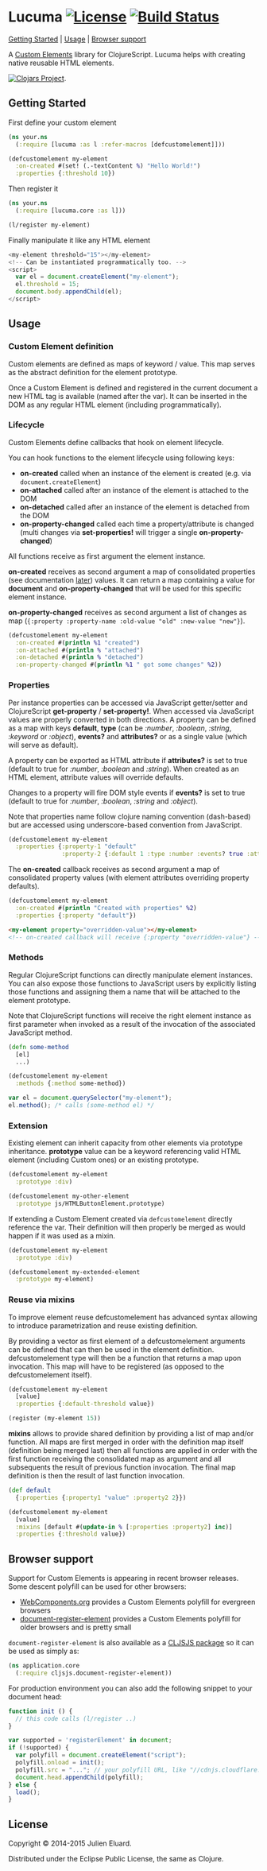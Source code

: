 # Lucuma [![License](http://img.shields.io/badge/license-EPL-blue.svg?style=flat)](https://www.eclipse.org/legal/epl-v10.html) [![Build Status](http://img.shields.io/travis/jeluard/lucuma.svg?style=flat)](http://travis-ci.org/#!/jeluard/lucuma/builds)

[Getting Started](#getting-started) | [Usage](#usage) | [Browser support](#browser-support)

A [Custom Elements](http://www.w3.org/TR/custom-elements/) library for ClojureScript. Lucuma helps with creating native reusable HTML elements.

[![Clojars Project](http://clojars.org/lucuma/latest-version.svg)](http://clojars.org/lucuma).

## Getting Started

First define your custom element

```clojure
(ns your.ns
  (:require [lucuma :as l :refer-macros [defcustomelement]]))

(defcustomelement my-element
  :on-created #(set! (.-textContent %) "Hello World!")
  :properties {:threshold 10})
```

Then register it

```clojure
(ns your.ns
  (:require [lucuma.core :as l]))

(l/register my-element)
```

Finally manipulate it like any HTML element

```javascript
<my-element threshold="15"></my-element>
<!-- Can be instantiated programmatically too. -->
<script>
  var el = document.createElement("my-element");
  el.threshold = 15;
  document.body.appendChild(el);
</script>
```

## Usage

### Custom Element definition

Custom elements are defined as maps of keyword / value. This map serves as the abstract definition for the element prototype.

Once a Custom Element is defined and registered in the current document a new HTML tag is available (named after the var). It can be inserted in the DOM as any regular HTML element (including programmatically).

### Lifecycle

Custom Elements define callbacks that hook on element lifecycle.

You can hook functions to the element lifecycle using following keys:

* **on-created** called when an instance of the element is created (e.g. via `document.createElement`)
* **on-attached** called after an instance of the element is attached to the DOM
* **on-detached** called after an instance of the element is detached from the DOM
* **on-property-changed** called each time a property/attribute is changed (multi changes via **set-properties!** will trigger a single **on-property-changed**)

All functions receive as first argument the element instance.

**on-created** receives as second argument a map of consolidated properties (see documentation [later](#properties)) values. It can return a map containing a value for **document** and **on-property-changed** that will be used for this specific element instance.

**on-property-changed** receives as second argument a list of changes as map (`{:property :property-name :old-value "old" :new-value "new"}`).

```clojure
(defcustomelement my-element
  :on-created #(println %1 "created")
  :on-attached #(println % "attached")
  :on-detached #(println % "detached")
  :on-property-changed #(println %1 " got some changes" %2))
```

### Properties

Per instance properties can be accessed via JavaScript getter/setter and ClojureScript **get-property** / **set-property!**. When accessed via JavaScript values are properly converted in both directions. 
A property can be defined as a map with keys **default**, **type** (can be *:number*, *:boolean*, *:string*, *:keyword* or *:object*), **events?** and **attributes?** or as a single value (which will serve as default).

A property can be exported as HTML attribute if **attributes?** is set to true (default to true for *:number*, *:boolean* and *:string*). When created as an HTML element, attribute values will override defaults.

Changes to a property will fire DOM style events if **events?** is set to true (default to true for *:number*, *:boolean*, *:string* and *:object*).

Note that properties name follow clojure naming convention (dash-based) but are accessed using underscore-based convention from JavaScript.

```clojure
(defcustomelement my-element
  :properties {:property-1 "default"
               :property-2 {:default 1 :type :number :events? true :attributes? true}})
```

The **on-created** callback receives as second argument a map of consolidated property values (with element attributes overriding property defaults).

```clojure
(defcustomelement my-element
  :on-created #(println "Created with properties" %2)
  :properties {:property "default"})
```

```html
<my-element property="overridden-value"></my-element>
<!-- on-created callback will receive {:property "overridden-value"} -->
```

### Methods

Regular ClojureScript functions can directly manipulate element instances. You can also expose those functions to JavaScript users by explicitly listing those functions and assigning them a name that will be attached to the element prototype.

Note that ClojureScript functions will receive the right element instance as first parameter when invoked as a result of the invocation of the associated JavaScript method.

```clojure
(defn some-method
  [el]
  ...)

(defcustomelement my-element
  :methods {:method some-method})
```

```javascript
var el = document.querySelector("my-element");
el.method(); /* calls (some-method el) */
```

### Extension

Existing element can inherit capacity from other elements via prototype inheritance. **prototype** value can be a keyword referencing valid HTML element (including Custom ones) or an existing prototype.

```clojure
(defcustomelement my-element
  :prototype :div)

(defcustomelement my-other-element
  :prototype js/HTMLButtonElement.prototype)
```

If extending a Custom Element created via `defcustomelement` directly reference the var. Their definition will then properly be merged as would happen if it was used as a mixin.

```clojure
(defcustomelement my-element
  :prototype :div)

(defcustomelement my-extended-element
  :prototype my-element)
```

### Reuse via mixins

To improve element reuse defcustomelement has advanced syntax allowing to introduce parametrization and reuse existing definition.

By providing a vector as first element of a defcustomelement arguments can be defined that can then be used in the element definition. defcustomelement type will then be a function that returns a map upon invocation. This map will have to be registered (as opposed to the defcustomelement itself).

```clojure
(defcustomelement my-element
  [value]
  :properties {:default-threshold value})

(register (my-element 15))
```

**mixins** allows to provide shared definition by providing a list of map and/or function. All maps are first merged in order with the definition map itself (definition being merged last)
then all functions are applied in order with the first function receiving the consolidated map as argument and all subsequents the result of previous function invocation.
The final map definition is then the result of last function invocation.

```clojure
(def default
  {:properties {:property1 "value" :property2 2}})

(defcustomelement my-element
  [value]
  :mixins [default #(update-in % [:properties :property2] inc)]
  :properties {:threshold value})
```

## Browser support

Support for Custom Elements is appearing in recent browser releases. Some descent polyfill can be used for other browsers:

* [WebComponents.org](http://webcomponents.org/polyfills/custom-elements/#polyfill-details) provides a Custom Elements polyfill for evergreen browsers
* [document-register-element](https://github.com/WebReflection/document-register-element/) provides a Custom Elements polyfill for older browsers and is pretty small

`document-register-element` is also available as a [CLJSJS package](https://github.com/cljsjs/packages/tree/master/document-register-element) so it can be used as simply as:

```clojure
(ns application.core
  (:require cljsjs.document-register-element))
```

For production environment you can also add the following snippet to your document head:

```javascript
function init () {
  // this code calls (l/register ..)
}

var supported = 'registerElement' in document;
if (!supported) {
  var polyfill = document.createElement("script");
  polyfill.onload = init();
  polyfill.src = "..."; // your polyfill URL, like "//cdnjs.cloudflare.com/ajax/libs/document-register-element/$LATEST_VERSION$/document-register-element.js"
  document.head.appendChild(polyfill);
} else {
  load();
}
```

## License

Copyright © 2014-2015 Julien Eluard.

Distributed under the Eclipse Public License, the same as Clojure.
